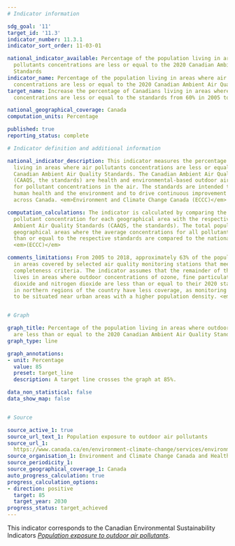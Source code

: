 ```yaml
---
# Indicator information

sdg_goal: '11'
target_id: '11.3'
indicator_number: 11.3.1
indicator_sort_order: 11-03-01

national_indicator_available: Percentage of the population living in areas where air
  pollutants concentrations are less or equal to the 2020 Canadian Ambient Air Quality
  Standards
indicator_name: Percentage of the population living in areas where air pollutants
  concentrations are less or equal to the 2020 Canadian Ambient Air Quality Standards
target_name: Increase the percentage of Canadians living in areas where air pollutants
  concentrations are less or equal to the standards from 60% in 2005 to 85% in 2030

national_geographical_coverage: Canada
computation_units: Percentage

published: true
reporting_status: complete

# Indicator definition and additional information

national_indicator_description: This indicator measures the percentage of the population
  living in areas where air pollutants concentrations are less or equal to the 2020
  Canadian Ambient Air Quality Standards. The Canadian Ambient Air Quality Standards
  (CAAQS, the standards) are health and environmental-based outdoor air quality objectives
  for pollutant concentrations in the air. The standards are intended to further protect
  human health and the environment and to drive continuous improvement in air quality
  across Canada. <em>Environment and Climate Change Canada (ECCC)</em>

computation_calculations: The indicator is calculated by comparing the spatially averaged
  pollutant concentration for each geographical area with the respective 2020 Canadian
  Ambient Air Quality Standards (CAAQS, the standards). The total population of all
  geographical areas where the average concentrations for all pollutants are less
  than or equal to the respective standards are compared to the national population.
  <em>(ECCC)</em>

comments_limitations: From 2005 to 2018, approximately 63% of the population lived
  in areas covered by selected air quality monitoring stations that meet the data
  completeness criteria. The indicator assumes that the remainder of the population
  lives in areas where outdoor concentrations of ozone, fine particulate matter, sulphur
  dioxide and nitrogen dioxide are less than or equal to their 2020 standards. Populations
  in northern regions of the country have less coverage, as monitoring stations tend
  to be situated near urban areas with a higher population density. <em>(ECCC)</em>


# Graph

graph_title: Percentage of the population living in areas where outdoor concentrations of air pollutants
  are less than or equal to the 2020 Canadian Ambient Air Quality Standards
graph_type: line

graph_annotations:
- unit: Percentage
  value: 85
  preset: target_line
  description: A target line crosses the graph at 85%.

data_non_statistical: false
data_show_map: false


# Source

source_active_1: true
source_url_text_1: Population exposure to outdoor air pollutants
source_url_1: 
  https://www.canada.ca/en/environment-climate-change/services/environmental-indicators/population-exposure-outdoor-air-pollutants.html
source_organisation_1: Environment and Climate Change Canada and Health Canada
source_periodicity_1:
source_geographical_coverage_1: Canada
auto_progress_calculation: true
progress_calculation_options:
- direction: positive
  target: 85
  target_year: 2030
progress_status: target_achieved
---
```

This indicator corresponds to the Canadian Environmental Sustainability Indicators <a href="https://www.canada.ca/en/environment-climate-change/services/environmental-indicators/population-exposure-outdoor-air-pollutants.html"> <em>Population exposure to outdoor air pollutants</em></a>.
